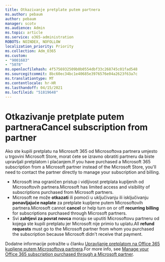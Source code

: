 ```yaml
---
title: Otkazivanje pretplate putem partnera
ms.author: pebaum
author: pebaum
manager: scotv
ms.audience: Admin
ms.topic: article
ms.service: o365-administration
ROBOTS: NOINDEX, NOFOLLOW
localization_priority: Priority
ms.collection: Adm_O365
ms.custom:
- "9001683"
- "5078"
ms.openlocfilehash: 4f5756932509b0b0554dbf33c268745c01fad548
ms.sourcegitcommit: 8bc60ec34bc1e40685e3976576e04a2623f63a7c
ms.translationtype: MT
ms.contentlocale: hr-HR
ms.lasthandoff: 04/15/2021
ms.locfileid: "51819648"
---
```

# <a name="cancel-subscription-from-partner"></a><span data-ttu-id="557ea-102">Otkazivanje pretplate putem partnera</span><span class="sxs-lookup"><span data-stu-id="557ea-102">Cancel subscription from partner</span></span>

<span data-ttu-id="557ea-103">Ako ste kupili pretplatu na Microsoft 365 od Microsoftova partnera umjesto u trgovini Microsoft Store, morat ćete se izravno obratiti partneru da biste upravljali pretplatom i plaćanjem.</span><span class="sxs-lookup"><span data-stu-id="557ea-103">If you have purchased a Microsoft 365 subscription from a Microsoft partner instead of the Microsoft Store, you'll need to contact the partner directly to manage your subscription and billing.</span></span>

- <span data-ttu-id="557ea-104">Microsoft ima ograničen pristup i vidljivost pretplata kupljenih od Microsoftovih partnera.</span><span class="sxs-lookup"><span data-stu-id="557ea-104">Microsoft has limited access and visibility of subscriptions purchased from Microsoft partners.</span></span> 
- <span data-ttu-id="557ea-105">Microsoft ne može **otkazati** ili pomoći u uključivanju ili isključivanju **ponavljajuće naplate** za pretplate kupljene putem Microsoftovih partnera.</span><span class="sxs-lookup"><span data-stu-id="557ea-105">Microsoft cannot **cancel** or help turn on or off **recurring billing** for subscriptions purchased through Microsoft partners.</span></span> 
- <span data-ttu-id="557ea-106">Svi **zahtjevi za povrat novca** moraju se uputiti Microsoftovu partneru od kojega ste kupili pretplatu jer Microsoft nije primio tu uplatu.</span><span class="sxs-lookup"><span data-stu-id="557ea-106">All **refund requests** must go to the Microsoft partner from whom you purchased the subscription because Microsoft didn't receive that payment.</span></span> 

<span data-ttu-id="557ea-107">Dodatne informacije potražite u članku [Upravljanje pretplatom na Office 365 kupljene putem Microsoftova partnera](https://support.microsoft.com/help/4230739/microsoft-account-manage-office-365-subscription-from-third-party).</span><span class="sxs-lookup"><span data-stu-id="557ea-107">For more info, see [Manage your Office 365 subscription purchased through a Microsoft partner](https://support.microsoft.com/help/4230739/microsoft-account-manage-office-365-subscription-from-third-party).</span></span> 
